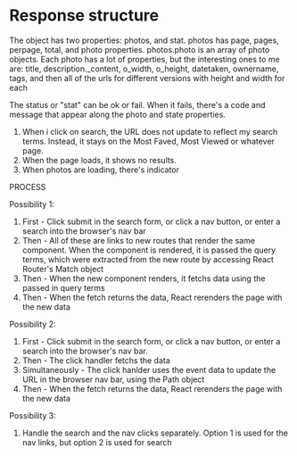 # Response structure

The object has two properties: photos, and stat. photos has page, pages, perpage, total, and photo properties. photos.photo is an array of photo objects. Each photo has a lot of properties, but the interesting ones to me are: title, description._content, o_width, o_height, datetaken, ownername, tags, and then all of the urls for different versions with height and width for each

The status or "stat" can be ok or fail. When it fails, there's a code and message that appear along the photo and state properties.

1. When i click on search, the URL does not update to reflect my search terms. Instead, it stays on the Most Faved, Most Viewed or whatever page.
2. When the page loads, it shows no results.
3. When photos are loading, there's indicator

PROCESS 

Possibility 1:
1. First - Click submit in the search form, or click a nav button, or enter a search into the browser's nav bar
2. Then - All of these are links to new routes that render the same component. When the component is rendered, it is passed the query terms, which were extracted from the new route by accessing React Router's Match object
3. Then - When the new component renders, it fetchs data using the passed in query terms
5. Then - When the fetch returns the data, React rerenders the page with the new data

Possibility 2: 
1. First - Click submit in the search form, or click a nav button, or enter a search into the browser's nav bar. 
2. Then - The click handler fetchs the data 
3. Simultaneously - The click hanlder uses the event data to update the URL in the browser nav bar, using the Path object
4. Then - When the fetch returns the data, React rerenders the page with the new data

Possibility 3: 
1. Handle the search and the nav clicks separately. Option 1 is used for the nav links, but option 2 is used for search
